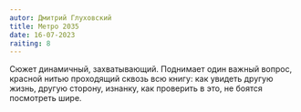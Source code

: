 ```yaml
---
autor: Дмитрий Глуховский
title: Метро 2035
date: 16-07-2023
raiting: 8
---
```

Cюжет динамичный, захватывающий. Поднимает один важный вопрос, красной нитью проходящий сквозь всю книгу: как увидеть другую жизнь, другую сторону, изнанку, как проверить в это, не боятся посмотреть шире.